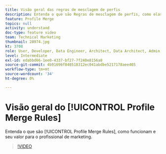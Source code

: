 ```yaml
---
title: Visão geral das regras de mesclagem de perfis
description: Entenda o que são Regras de mesclagem de perfis, como elas funcionam e seu valor para o profissional de marketing.
feature: Profile Merge
topics: null
activity: understand
doc-type: feature video
team: Technical Marketing
thumbnail: 28974.jpg
kt: 3708
role: User, Developer, Data Engineer, Architect, Data Architect, Admin, Leader
level: Intermediate
exl-id: edabbd66-1ee0-4337-bf27-7f240e8156a8
source-git-commit: 4b91696f840518312ec041abdbe5217178aee405
workflow-type: tm+mt
source-wordcount: '34'
ht-degree: 0%

---
```


# Visão geral do [!UICONTROL Profile Merge Rules]

Entenda o que são [!UICONTROL Profile Merge Rules], como funcionam e seu valor para o profissional de marketing.

>[!VIDEO](https://video.tv.adobe.com/v/32572/?quality=12&captions=por_br)
